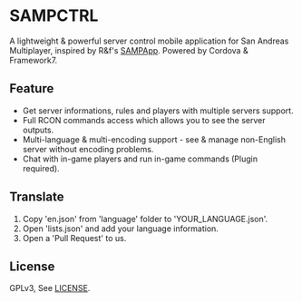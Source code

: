 # SAMPCTRL
A lightweight & powerful server control mobile application for San Andreas Multiplayer, inspired by R&f's [SAMPApp][2].
Powered by Cordova & Framework7.

## Feature
 * Get server informations, rules and players with multiple servers  support.
 * Full RCON commands access which allows you to see the server outputs.
 * Multi-language & multi-encoding support - see & manage non-English server without encoding problems.
 * Chat with in-game players and run in-game commands (Plugin required).

## Translate
 1. Copy 'en.json' from 'language' folder to 'YOUR_LANGUAGE.json'.
 2. Open 'lists.json' and add your language information.
 3. Open a 'Pull Request' to us.

## License
GPLv3, See [LICENSE][1].


  [1]: https://github.com/SAMPCTRL/SAMPCtrl/blob/master/LICENSE
  [2]: https://github.com/RafaelKeramidas/SAMPApp
